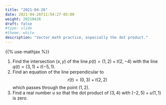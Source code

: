 ```yaml
---
title: "2021-04-26" 
date: 2021-04-26T11:54:27-05:00
weight: 20210426
draft: false
#type: slide
#theme: white
description: "Vector math practice, especially the dot product."
---
```

{{% use-mathjax %}}

1. Find the intersection $(x,y)$ of the line $p(t) = (1,2) + t(2,-4)$
   with the line $q(t) = (3,1) + t(-5,1)$.
2. Find an equation of the line perpendicular to $$r(t) = (0,3) + t(2,2)$$
    which passes through the point $(1,2)$.
3. Find a real number u so that the dot product of $(3,4)$ with
   $(-2,5) + u(1,1)$ is zero.
